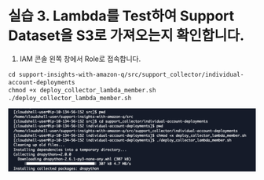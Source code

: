 # 실습 3. Lambda를 Test하여 Support Dataset을 S3로 가져오는지 확인합니다.

1. IAM 콘솔 왼쪽 창에서 Role로 접속합니다.
~~~
cd support-insights-with-amazon-q/src/support_collector/individual-account-deployments
chmod +x deploy_collector_lambda_member.sh
./deploy_collector_lambda_member.sh
~~~
<img src="images/10_start.png" width="700">
